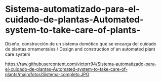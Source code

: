 # Sistema-automatizado-para-el-cuidado-de-plantas-Automated-system-to-take-care-of-plants-
Diseño, construcción de un sistema domótico que se encarga del cuidado de plantas ornamentales / Design and construction of an automated plant care system 

https://raw.githubusercontent.com/victorr94/Sistema-automatizado-para-el-cuidado-de-plantas-Automated-system-to-take-care-of-plants/main/fotos/Sistema-completo.JPG


